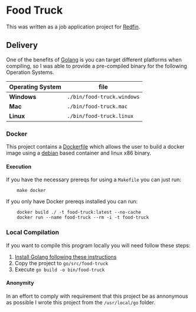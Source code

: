 # Food Truck

This was written as a job application project for [Redfin](https://redfin.com).

## Delivery

One of the benefits of [Golang](https://golang.org) is you can target different platforms when compiling, so I was able to provide a pre-compiled binary for the following Operation Systems.

| Operating System | file |
| --- | --- |
| **Windows** | `./bin/food-truck.windows` |
| **Mac** | `./bin/food-truck.mac` |
| **Linux** | `./bin/food-truck.linux` |

### Docker

This project contains a [Dockerfile](https://docs.docker.com/engine/reference/builder/) which allows the user to build a docker image using a [debian](https://www.debian.org/) based container and linux x86 binary.

#### Execution

If you have the necessary prereqs for using a `Makefile` you can just run:

```
    make docker
```

If you only have Docker prereqs installed you can run:

```
	docker build ./ -t food-truck:latest --no-cache
	docker run --name food-truck --rm -i -t food-truck
```

### Local Compilation

If you want to compile this program locally you will need follow these steps:

1. [Install Golang following these instructions](https://golang.org/doc/install)
2. Copy the project to `go/src/food-truck`
3. Execute `go build -o bin/food-truck`

#### Anonymity

In an effort to comply with requirement that this project be as annonymous as possible I wrote this project from the `/usr/local/go` folder. 

